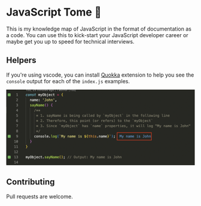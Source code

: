 # JavaScript Tome 📜

This is my knowledge map of JavaScript in the format of documentation as a code. You can use this to kick-start your JavaScript developer career or maybe get you up to speed for technical interviews. 

## Helpers
If you're using vscode, you can install [Quokka](https://marketplace.visualstudio.com/items?itemName=WallabyJs.quokka-vscode) extension to help you see the `console` output for each of the `index.js` examples.

![img](./assets/Screen%20Shot%202023-04-03%20at%2010.03.50.png)

## Contributing
Pull requests are welcome.
